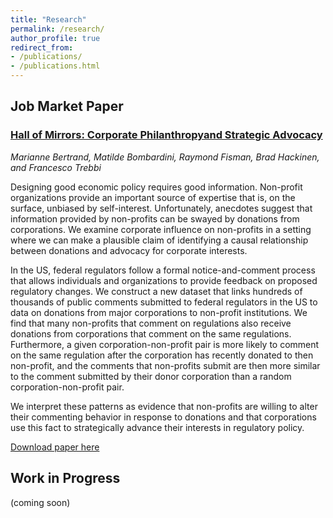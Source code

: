 ```yaml
---
title: "Research"
permalink: /research/
author_profile: true
redirect_from:
- /publications/
- /publications.html
---
```


## Job Market Paper
### [Hall of Mirrors: Corporate Philanthropyand Strategic Advocacy](http://bradhackinen.ca/files/bradhackinen_JMP.pdf)
_Marianne Bertrand, Matilde Bombardini, Raymond Fisman, Brad Hackinen, and Francesco Trebbi_

Designing good economic policy requires good information. Non-profit organizations provide an important source of expertise that is, on the surface, unbiased by self-interest. Unfortunately, anecdotes suggest that information provided by non-profits can be swayed by donations from corporations. We examine corporate influence on non-profits in a setting where we can make a plausible claim of identifying a causal relationship between donations and advocacy for corporate interests.

In the US, federal regulators follow a formal notice-and-comment process that allows individuals and organizations to provide feedback on proposed regulatory changes. We construct a new dataset that links hundreds of thousands of public comments submitted to federal regulators in the US to data on donations from major corporations to non-profit institutions. We find that many non-profits that comment on regulations also receive donations from corporations that comment on the same regulations. Furthermore, a given corporation-non-profit pair is more likely to comment on the same regulation after the corporation has recently donated to then non-profit, and the comments that non-profits submit are then more similar to the comment submitted by their donor corporation than a random corporation-non-profit pair.

We interpret these patterns as evidence that non-profits are willing to alter their commenting behavior in response to donations and that corporations use this fact to strategically advance their interests in regulatory policy.

[Download paper here](http://bradhackinen.ca/files/bradhackinen_JMP.pdf)


## Work in Progress
(coming soon)






<!--
{% if author.googlescholar %}
  You can also find my articles on <u><a href="{{author.googlescholar}}">my Google Scholar profile</a>.</u>
{% endif %}

{% include base_path %}

{% for post in site.research reversed %}
  {% include archive-single.html %}
{% endfor %} -->
